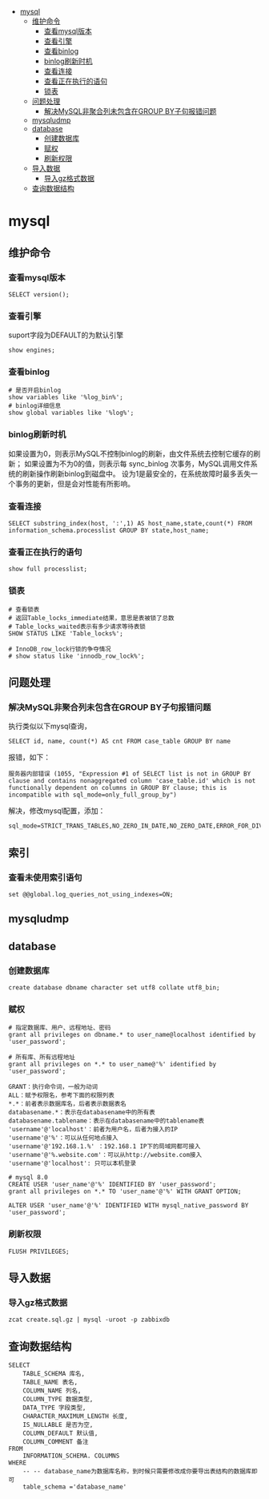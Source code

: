 <!-- TOC -->

- [mysql](#mysql)
    - [维护命令](#维护命令)
        - [查看mysql版本](#查看mysql版本)
        - [查看引擎](#查看引擎)
        - [查看binlog](#查看binlog)
        - [binlog刷新时机](#binlog刷新时机)
        - [查看连接](#查看连接)
        - [查看正在执行的语句](#查看正在执行的语句)
        - [锁表](#锁表)
    - [问题处理](#问题处理)
        - [解决MySQL非聚合列未包含在GROUP BY子句报错问题](#解决mysql非聚合列未包含在group-by子句报错问题)
    - [mysqludmp](#mysqludmp)
    - [database](#database)
        - [创建数据库](#创建数据库)
        - [赋权](#赋权)
        - [刷新权限](#刷新权限)
    - [导入数据](#导入数据)
        - [导入gz格式数据](#导入gz格式数据)
    - [查询数据结构](#查询数据结构)

<!-- /TOC -->

# mysql

## 维护命令

### 查看mysql版本

    SELECT version();

### 查看引擎
suport字段为DEFAULT的为默认引擎

    show engines;

### 查看binlog

    # 是否开启binlog
    show variables like '%log_bin%';
    # binlog详细信息
    show global variables like '%log%';

### binlog刷新时机
如果设置为0，则表示MySQL不控制binlog的刷新，由文件系统去控制它缓存的刷新；
如果设置为不为0的值，则表示每 sync_binlog 次事务，MySQL调用文件系统的刷新操作刷新binlog到磁盘中。
设为1是最安全的，在系统故障时最多丢失一个事务的更新，但是会对性能有所影响。

### 查看连接

    SELECT substring_index(host, ':',1) AS host_name,state,count(*) FROM information_schema.processlist GROUP BY state,host_name;

### 查看正在执行的语句

    show full processlist;

### 锁表

    # 查看锁表 
    # 返回Table_locks_immediate结果，意思是表被锁了总数
    # Table_locks_waited表示有多少请求等待表锁
    SHOW STATUS LIKE 'Table_locks%';

    # InnoDB_row_lock行锁的争夺情况
    # show status like 'innodb_row_lock%';

## 问题处理

### 解决MySQL非聚合列未包含在GROUP BY子句报错问题
执行类似以下mysql查询，

    SELECT id, name, count(*) AS cnt FROM case_table GROUP BY name

报错，如下：

    服务器内部错误 (1055, "Expression #1 of SELECT list is not in GROUP BY clause and contains nonaggregated column 'case_table.id' which is not functionally dependent on columns in GROUP BY clause; this is incompatible with sql_mode=only_full_group_by")

解决，修改mysql配置，添加：

    sql_mode=STRICT_TRANS_TABLES,NO_ZERO_IN_DATE,NO_ZERO_DATE,ERROR_FOR_DIVISION_BY_ZERO,NO_AUTO_CREATE_USER,NO_ENGINE_SUBSTITUTION 
## 索引
### 查看未使用索引语句

    set @@global.log_queries_not_using_indexes=ON;

## mysqludmp

## database

### 创建数据库

    create database dbname character set utf8 collate utf8_bin; 

### 赋权

    # 指定数据库、用户、远程地址、密码
    grant all privileges on dbname.* to user_name@localhost identified by 'user_password'; 

    # 所有库、所有远程地址
    grant all privileges on *.* to user_name@'%' identified by 'user_password'; 

    GRANT：执行命令词，一般为动词
    ALL：赋予权限名，参考下面的权限列表
    *.*：前者表示数据库名，后者表示数据表名
    databasename.*：表示在databasename中的所有表
    databasename.tablename：表示在databasename中的tablename表
    'username'@'localhost'：前者为用户名，后者为接入的IP
    'username'@'%'：可以从任何地点接入
    'username'@'192.168.1.%' ：192.168.1 IP下的局域网都可接入
    'username'@'%.website.com'：可以从http://website.com接入
    'username'@'localhost': 只可以本机登录

    # mysql 8.0
    CREATE USER 'user_name'@'%' IDENTIFIED BY 'user_password';
    grant all privileges on *.* TO 'user_name'@'%' WITH GRANT OPTION;

    ALTER USER 'user_name'@'%' IDENTIFIED WITH mysql_native_password BY 'user_password';

### 刷新权限

    FLUSH PRIVILEGES;

## 导入数据

### 导入gz格式数据
    zcat create.sql.gz | mysql -uroot -p zabbixdb

## 查询数据结构

    SELECT
        TABLE_SCHEMA 库名,
        TABLE_NAME 表名,
        COLUMN_NAME 列名,
        COLUMN_TYPE 数据类型,
        DATA_TYPE 字段类型,
        CHARACTER_MAXIMUM_LENGTH 长度,
        IS_NULLABLE 是否为空,
        COLUMN_DEFAULT 默认值,
        COLUMN_COMMENT 备注
    FROM
        INFORMATION_SCHEMA. COLUMNS 
    WHERE
        -- -- database_name为数据库名称，到时候只需要修改成你要导出表结构的数据库即可
        table_schema ='database_name'